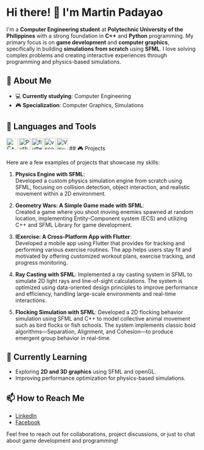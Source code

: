 # Hi there! 👋 I'm Martin Padayao

I'm a **Computer Engineering student** at **Polytechnic University of the Philippines** with a strong foundation in **C++** and **Python** programming. My primary focus is on **game development** and **computer graphics**, specifically in building **simulations from scratch** using **SFML**. I love solving complex problems and creating interactive experiences through programming and physics-based simulations.


## 🚀 About Me

- 💻 **Currently studying**: Computer Engineering
- 🎮 **Specialization**: Computer Graphics, Simulations

## 🔧 Languages and Tools

<img align="left" alt="C++" width="30px" src="https://cdn.jsdelivr.net/gh/devicons/devicon@latest/icons/cplusplus/cplusplus-original.svg" />
<img align="left" alt="Python" width="30px" src="https://cdn.jsdelivr.net/gh/devicons/devicon@latest/icons/python/python-original.svg" />
<img align="left" alt="flutter" width="30px"  src="https://cdn.jsdelivr.net/gh/devicons/devicon@latest/icons/flutter/flutter-original.svg" />
<img align="left" alt="vscode" width="30px" src="https://cdn.jsdelivr.net/gh/devicons/devicon@latest/icons/vscode/vscode-original.svg" />
<img align="left" alt="VisualStudio" width="30px" src="https://cdn.jsdelivr.net/gh/devicons/devicon@latest/icons/visualstudio/visualstudio-original.svg" />

</br>
## 🎮 Projects

Here are a few examples of projects that showcase my skills:

1. **Physics Engine with SFML**:  
   Developed a custom physics simulation engine from scratch using SFML, focusing on collision detection, object interaction, and realistic movement within a 2D environment.

2. **Geometry Wars: A Simple Game made with SFML**:  
   Created a game where you shoot moving enemies spawned at random location, implementing Entity-Component system (ECS) and utilizing C++ and SFML Library for game development.

3. **IExercise: A Cross-Platform App with Flutter**:  
   Developed a mobile app using Flutter that provides for tracking and performing various exercise routines. The app helps users stay fit and motivated by offering customized workout plans, exercise tracking, and progress monitoring.

4. **Ray Casting with SFML**:
   Implemented a ray casting system in SFML to simulate 2D light rays and line-of-sight calculations. The system is optimized using data-oriented design principles to improve performance and efficiency, handling large-scale environments and real-time interactions.

5. **Flocking Simulation with SFML**:
   Developed a 2D flocking behavior simulation using SFML and C++ to model collective animal movement such as bird flocks or fish schools. The system implements classic boid algorithms—Separation, Alignment, and Cohesion—to produce emergent group behavior in real-time.

## 🌱 Currently Learning

- Exploring **2D and 3D graphics** using SFML and openGL.
- Improving performance optimization for physics-based simulations.


## 📫 How to Reach Me

- [LinkedIn](https://www.linkedin.com/in/martinpadayao/)
- [Facebook](https://www.facebook.com/share/15pD3cU9Aj/)

Feel free to reach out for collaborations, project discussions, or just to chat about game development and programming!
